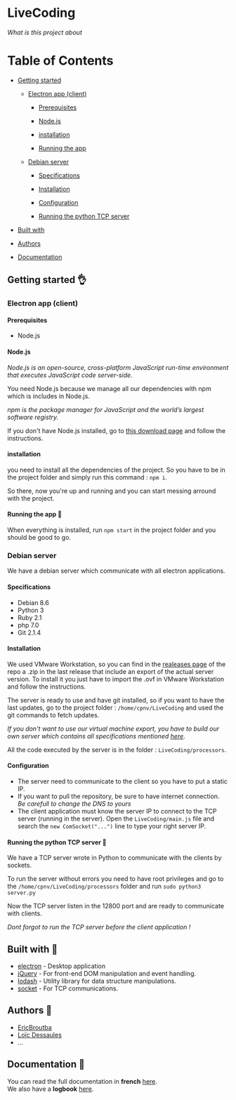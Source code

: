 # LiveCoding
_What is this project about_

# Table of Contents
- [Getting started](#getting-started-ok_hand)

    - [Electron app (client)](#electron-app-client)

		- [Prerequisites](#prerequisites)

    	- [Node.js](#nodejs)

    	- [installation](#installation)

    	- [Running the app](#running-the-app-clap)

    - [Debian server](#debian-server)

    	- [Specifications](#specifications)

    	- [Installation](#installation-1)

    	- [Configuration](#configuration)

    	- [Running the python TCP server](#running-the-python-tcp-server-clap)

- [Built with](#built-with-muscle)
    
- [Authors](#authors-wave)

- [Documentation](#documentation-book)

## Getting started :ok_hand:

### Electron app (client)

#### Prerequisites
 - Node.js

#### Node.js
*Node.js is an open-source, cross-platform JavaScript run-time environment that executes JavaScript code server-side.*

You need Node.js because we manage all our dependencies with npm which is includes in Node.js. 

*npm is the package manager for JavaScript and the world’s largest software registry.*

If you don't have Node.js installed, go to [this download page](https://nodejs.org/en/download/) and follow the instructions.

#### installation
you need to install all the dependencies of the project. So you have to be in the project folder and simply run this command : `npm i`.

So there, now you're up and running and you can start messing arround with the project.

#### Running the app :clap:
When everything is installed, run `npm start` in the project folder and you should be good to go. 

### Debian server
We have a debian server which communicate with all electron applications.

#### Specifications
 - Debian 8.6
 - Python 3
 - Ruby 2.1
 - php 7.0
 - Git 2.1.4


#### Installation
We used VMware Workstation, so you can find in the [realeases page](https://github.com/CPNV-ES/LiveCoding/releases) of the repo a .zip in the last release that include an export of the actual server version. To install it you just have to import the .ovf in VMware Workstation and follow the instructions.

The server is ready to use and have git installed, so if you want to have the last updates, go to the project folder : `/home/cpnv/LiveCoding` and used the git commands to fetch updates.

*If you don't want to use our virtual machine export, you have to build our own server which contains all specifications mentioned [here](#specifications)*.

All the code executed by the server is in the folder : `LiveCoding/processors`.

#### Configuration
 - The server need to communicate to the client so you have to put a static IP. 
 - If you want to pull the repository, be sure to have internet connection. *Be carefull to change the DNS to yours*
 - The client application must know the server IP to connect to the TCP server (running in the server). Open the `LiveCoding/main.js` file and search the `new ComSocket("...")` line to type your right server IP.

#### Running the python TCP server :clap:
We have a TCP server wrote in Python to communicate with the clients by sockets.

To run the server without errors you need to have root privileges and go to the `/home/cpnv/LiveCoding/processors` folder and run `sudo python3 server.py` 

Now the TCP server listen in the 12800 port and are ready to communicate with clients.

*Dont forgot to run the TCP server before the client application !*
 

## Built with :muscle:
* [electron](https://electronjs.org/) - Desktop application
* [jQuery](https://jquery.com/) - For front-end DOM manipulation and event handling.
* [lodash](https://lodash.com/) - Utility library for data structure manipulations.
* [socket](https://nodejs.org/api/net.html#net_net) - For TCP communications.

## Authors :wave:
* [EricBroutba](https://github.com/EricBroutba)  
* [Loïc Dessaules](https://github.com/gollgot)
* ...

## Documentation :book:
You can read the full documentation in **french** [here](https://docs.google.com/document/d/1fkNICn0q7WczbRoqzaK3-Cywe4iNDkT-OlqZPiTaOvw/edit?usp=sharing).  
We also have a **logbook** [here](https://docs.google.com/spreadsheets/d/199NcMHqpopsX3ojlcSrUzju_kCopXOCgO8GdGqmlyHM/edit?usp=sharing).  
